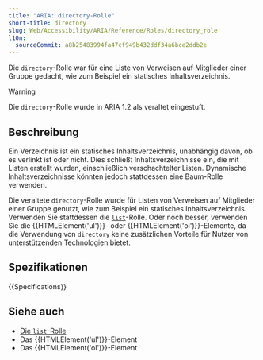 ```yaml
---
title: "ARIA: directory-Rolle"
short-title: directory
slug: Web/Accessibility/ARIA/Reference/Roles/directory_role
l10n:
  sourceCommit: a8b25483994fa47cf949b432ddf34a6bce2ddb2e
---
```


Die `directory`-Rolle war für eine Liste von Verweisen auf Mitglieder einer Gruppe gedacht, wie zum Beispiel ein statisches Inhaltsverzeichnis.

> [!WARNING]
> Die `directory`-Rolle wurde in ARIA 1.2 als veraltet eingestuft.

## Beschreibung

Ein Verzeichnis ist ein statisches Inhaltsverzeichnis, unabhängig davon, ob es verlinkt ist oder nicht. Dies schließt Inhaltsverzeichnisse ein, die mit Listen erstellt wurden, einschließlich verschachtelter Listen. Dynamische Inhaltsverzeichnisse könnten jedoch stattdessen eine Baum-Rolle verwenden.

Die veraltete `directory`-Rolle wurde für Listen von Verweisen auf Mitglieder einer Gruppe genutzt, wie zum Beispiel ein statisches Inhaltsverzeichnis.
Verwenden Sie stattdessen die [`list`](/de/docs/Web/Accessibility/ARIA/Reference/Roles/list_role)-Rolle. Oder noch besser, verwenden Sie die {{HTMLElement('ul')}}- oder {{HTMLElement('ol')}}-Elemente, da die Verwendung von `directory` keine zusätzlichen Vorteile für Nutzer von unterstützenden Technologien bietet.

## Spezifikationen

{{Specifications}}

## Siehe auch

- [Die `list`-Rolle](/de/docs/Web/Accessibility/ARIA/Reference/Roles/list_role)
- Das {{HTMLElement('ul')}}-Element
- Das {{HTMLElement('ol')}}-Element

